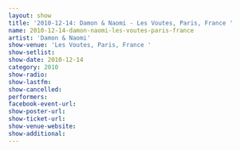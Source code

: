 ```yaml
---
layout: show
title: '2010-12-14: Damon & Naomi - Les Voutes, Paris, France '
name: 2010-12-14-damon-naomi-les-voutes-paris-france
artist: 'Damon & Naomi'
show-venue: 'Les Voutes, Paris, France '
show-setlist: 
show-date: 2010-12-14
category: 2010
show-radio: 
show-lastfm: 
show-cancelled: 
performers: 
facebook-event-url: 
show-poster-url: 
show-ticket-url: 
show-venue-website: 
show-additional: 
---
```


